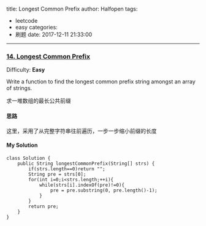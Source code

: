 title: Longest Common Prefix
author: Halfopen
tags:
  - leetcode
  - easy
categories:
  - 刷题
date: 2017-12-11 21:33:00
---
### [14\. Longest Common Prefix](https://leetcode.com/problems/longest-common-prefix/description/)

Difficulty: **Easy**

Write a function to find the longest common prefix string amongst an array of strings.

求一堆数组的最长公共前缀

#### 思路
这里，采用了从完整字符串往前遍历，一步一步缩小前缀的长度

#### My Solution
```
class Solution {
    public String longestCommonPrefix(String[] strs) {
        if(strs.length==0)return "";
        String pre = strs[0];
        for(int i=0;i<strs.length;++i){
            while(strs[i].indexOf(pre)!=0){
                pre = pre.substring(0, pre.length()-1);
            }
        }
        return pre;
    }
}
```